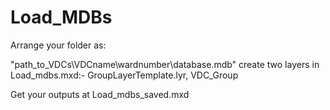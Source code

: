 # Load_MDBs

Arrange your folder as:

"path_to_VDCs\VDCname\wardnumber\database.mdb"
create two layers in Load_mdbs.mxd:-
  GroupLayerTemplate.lyr, VDC_Group

Get your outputs at Load_mdbs_saved.mxd

